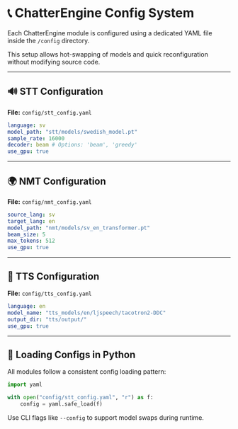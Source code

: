 # 📞 ChatterEngine Config System

Each ChatterEngine module is configured using a dedicated YAML file inside the `/config` directory.

This setup allows hot-swapping of models and quick reconfiguration without modifying source code.

---

## 🔊 STT Configuration

**File:** `config/stt_config.yaml`

```yaml
language: sv
model_path: "stt/models/swedish_model.pt"
sample_rate: 16000
decoder: beam # Options: 'beam', 'greedy'
use_gpu: true
```

---

## 🌍 NMT Configuration

**File:** `config/nmt_config.yaml`

```yaml
source_lang: sv
target_lang: en
model_path: "nmt/models/sv_en_transformer.pt"
beam_size: 5
max_tokens: 512
use_gpu: true
```

---

## 🔦 TTS Configuration

**File:** `config/tts_config.yaml`

```yaml
language: en
model_name: "tts_models/en/ljspeech/tacotron2-DDC"
output_dir: "tts/output/"
use_gpu: true
```

---

## 🧠 Loading Configs in Python

All modules follow a consistent config loading pattern:

```python
import yaml

with open("config/stt_config.yaml", "r") as f:
    config = yaml.safe_load(f)
```

Use CLI flags like `--config` to support model swaps during runtime.
